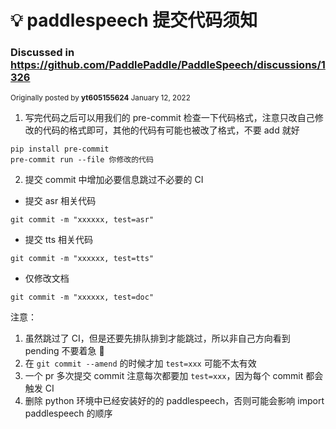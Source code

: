 # 💡 paddlespeech 提交代码须知

### Discussed in https://github.com/PaddlePaddle/PaddleSpeech/discussions/1326

<div type='discussions-op-text'>

<sup>Originally posted by **yt605155624** January 12, 2022</sup>
1. 写完代码之后可以用我们的 pre-commit 检查一下代码格式，注意只改自己修改的代码的格式即可，其他的代码有可能也被改了格式，不要 add 就好
```
pip install pre-commit
pre-commit run --file 你修改的代码
```
2. 提交 commit 中增加必要信息跳过不必要的 CI
- 提交 asr 相关代码
```text
git commit -m "xxxxxx, test=asr"
```
- 提交 tts 相关代码
```text
git commit -m "xxxxxx, test=tts"
```
- 仅修改文档
```text
git commit -m "xxxxxx, test=doc"
```
注意：
1. 虽然跳过了 CI，但是还要先排队排到才能跳过，所以非自己方向看到 pending 不要着急 🤣
2. 在 `git commit --amend` 的时候才加 `test=xxx` 可能不太有效
3. 一个 pr 多次提交 commit 注意每次都要加 `test=xxx`，因为每个 commit 都会触发 CI
4. 删除 python 环境中已经安装好的的 paddlespeech，否则可能会影响 import paddlespeech 的顺序</div>
